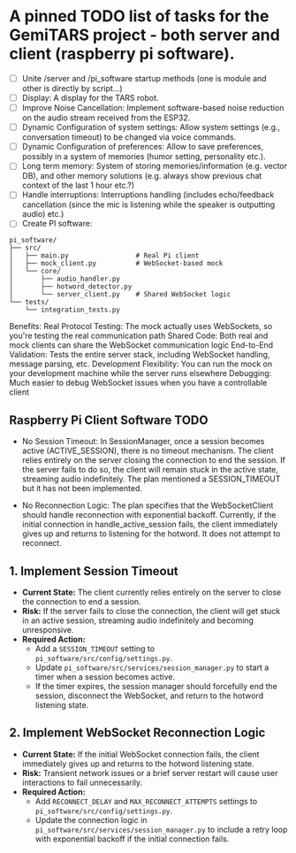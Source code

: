 # A pinned TODO list of tasks for the GemiTARS project - both server and client (raspberry pi software).

- [ ] Unite /server and /pi_software startup methods (one is module and other is directly by script...)
- [ ] Display: A display for the TARS robot.
- [ ] Improve Noise Cancellation: Implement software-based noise reduction on the audio stream received from the ESP32.
- [ ] Dynamic Configuration of system settings: Allow system settings (e.g., conversation timeout) to be changed via voice commands.
- [ ] Dynamic Configuration of preferences: Allow to save preferences, possibly in a system of memories (humor setting, personality etc.).
- [ ] Long term memory: System of storing memories/information (e.g. vector DB), and other memory solutions (e.g. always show previous chat context of the last 1 hour etc.?)
- [ ] Handle interruptions: Interruptions handling (includes echo/feedback cancellation (since the mic is listening while the speaker is outputting audio) etc.)
- [ ] Create PI software:

```
pi_software/
├── src/
│   ├── main.py                 # Real Pi client
│   ├── mock_client.py          # WebSocket-based mock
│   └── core/
│       ├── audio_handler.py
│       ├── hotword_detector.py
│       └── server_client.py    # Shared WebSocket logic
└── tests/
    └── integration_tests.py
```

Benefits:
Real Protocol Testing: The mock actually uses WebSockets, so you're testing the real communication path
Shared Code: Both real and mock clients can share the WebSocket communication logic
End-to-End Validation: Tests the entire server stack, including WebSocket handling, message parsing, etc.
Development Flexibility: You can run the mock on your development machine while the server runs elsewhere
Debugging: Much easier to debug WebSocket issues when you have a controllable client

## Raspberry Pi Client Software TODO

- No Session Timeout: In SessionManager, once a session becomes active (ACTIVE_SESSION), there is no timeout mechanism. The client relies entirely on the server closing the connection to end the session. If the server fails to do so, the client will remain stuck in the active state, streaming audio indefinitely. The plan mentioned a SESSION_TIMEOUT but it has not been implemented.

- No Reconnection Logic: The plan specifies that the WebSocketClient should handle reconnection with exponential backoff. Currently, if the initial connection in handle_active_session fails, the client immediately gives up and returns to listening for the hotword. It does not attempt to reconnect.

## 1. Implement Session Timeout

- **Current State:** The client currently relies entirely on the server to close the connection to end a session.
- **Risk:** If the server fails to close the connection, the client will get stuck in an active session, streaming audio indefinitely and becoming unresponsive.
- **Required Action:**
  - Add a `SESSION_TIMEOUT` setting to `pi_software/src/config/settings.py`.
  - Update `pi_software/src/services/session_manager.py` to start a timer when a session becomes active.
  - If the timer expires, the session manager should forcefully end the session, disconnect the WebSocket, and return to the hotword listening state.

## 2. Implement WebSocket Reconnection Logic

- **Current State:** If the initial WebSocket connection fails, the client immediately gives up and returns to the hotword listening state.
- **Risk:** Transient network issues or a brief server restart will cause user interactions to fail unnecessarily.
- **Required Action:**
  - Add `RECONNECT_DELAY` and `MAX_RECONNECT_ATTEMPTS` settings to `pi_software/src/config/settings.py`.
  - Update the connection logic in `pi_software/src/services/session_manager.py` to include a retry loop with exponential backoff if the initial connection fails.
